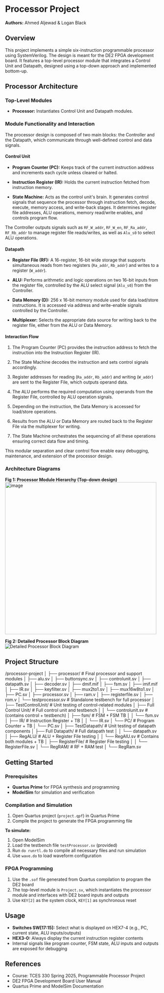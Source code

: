 # Processor Project

**Authors:** Ahmed Aljewad & Logan Black

## Overview

This project implements a simple six-instruction programmable processor using SystemVerilog. The design is meant for the DE2 FPGA development board. It features a top-level processor module that integrates a Control Unit and Datapath, designed using a top-down approach and implemented bottom-up.

## Processor Architecture

### Top-Level Modules

- **Processor:** Instantiates Control Unit and Datapath modules.

### Module Functionality and Interaction

The processor design is composed of two main blocks: the Controller and the Datapath, which communicate through well-defined control and data signals.

#### Control Unit

- **Program Counter (PC):** Keeps track of the current instruction address and increments each cycle unless cleared or halted.

- **Instruction Register (IR):** Holds the current instruction fetched from instruction memory.

- **State Machine:** Acts as the control unit's brain. It generates control signals that sequence the processor through instruction fetch, decode, execute, memory access, and write-back stages. It determines register file addresses, ALU operations, memory read/write enables, and controls program flow.

The Controller outputs signals such as `RF_W_addr`, `RF_W_en`, `RF_Ra_addr`, `RF_Rb_addr` to manage register file reads/writes, as well as `Alu_s0` to select ALU operations.

#### Datapath

- **Register File (RF):** A 16-register, 16-bit wide storage that supports simultaneous reads from two registers (`Ra_addr`, `Rb_addr`) and writes to a register (`W_addr`).

- **ALU:** Performs arithmetic and logic operations on two 16-bit inputs from the register file, controlled by the ALU select signal (`Alu_s0`) from the Controller.

- **Data Memory (D):** 256 x 16-bit memory module used for data load/store instructions. It is accessed via address and write-enable signals controlled by the Controller.

- **Multiplexer:** Selects the appropriate data source for writing back to the register file, either from the ALU or Data Memory.

#### Interaction Flow

1. The Program Counter (PC) provides the instruction address to fetch the instruction into the Instruction Register (IR).

2. The State Machine decodes the instruction and sets control signals accordingly.

3. Register addresses for reading (`Ra_addr`, `Rb_addr`) and writing (`W_addr`) are sent to the Register File, which outputs operand data.

4. The ALU performs the required computation using operands from the Register File, controlled by ALU operation signals.

5. Depending on the instruction, the Data Memory is accessed for load/store operations.

6. Results from the ALU or Data Memory are routed back to the Register File via the multiplexer for writing.

7. The State Machine orchestrates the sequencing of all these operations ensuring correct data flow and timing.

This modular separation and clear control flow enable easy debugging, maintenance, and extension of the processor design.

### Architecture Diagrams

**Fig 1: Processor Module Hierarchy (Top-down design)**
<img width="494" alt="image" src="https://github.com/user-attachments/assets/77f393b8-db34-4324-ac9b-02fc0bfa00d1" />

**Fig 2: Detailed Processor Block Diagram**
![Detailed Processor Block Diagram](https://github.com/user-attachments/assets/d12006e1-3b33-4bb7-9563-1707fff4ea2a)

## Project Structure
/processor-project
│
├── processor/                      # Final processor and support modules
│   ├── alu.sv
│   ├── buttonsync.sv
│   ├── controlunit.sv
│   ├── datapath.sv
│   ├── decoder.sv
│   ├── dmif.mif
│   ├── fsm.sv
│   ├── imif.mif
│   ├── IR.sv
│   ├── keyfilter.sv
│   ├── mux2to1.sv
│   ├── mux16w8to1.sv
│   ├── PC.sv
│   ├── processor.sv
│   ├── ram.v
│   ├── registerfile.sv
│   ├── rom.v
│   └── testprocessor.sv           # Standalone testbench for full processor
│
├── TestControlUnit/               # Unit testing of control-related modules
│   ├── Full Control Unit/         # Full control unit and testbench
│   │   └── controlunit.sv         # (contains control + testbench)
│   ├── fsm/                       # FSM + FSM TB
│   │   └── fsm.sv
│   ├── IR/                        # Instruction Register + TB
│   │   └── IR.sv
│   └── PC/                        # Program Counter + TB
│       └── PC.sv
│
├── TestDatapath/                  # Unit testing of datapath components
│   ├── Full Datapath/             # Full datapath test
│   │   └── datapath.sv
│   ├── RegALU/                    # ALU + Register File testing
│   │   └── RegAlU.sv              # Contains both modules + TB
│   ├── RegisterFile/              # Register File testing
│   │   └── RegisterFile.sv
│   └── RegRAM/                    # RF + RAM test
│       └── RegRam.sv

## Getting Started

### Prerequisites

- **Quartus Prime** for FPGA synthesis and programming
- **ModelSim** for simulation and verification

### Compilation and Simulation

1. Open Quartus project (`project.qpf`) in Quartus Prime
2. Compile the project to generate the FPGA programming file

**To simulate:**
1. Open ModelSim
2. Load the testbench file `testProcessor.sv` (provided)
3. Run `do runrtl.do` to compile all necessary files and run simulation
4. Use `wave.do` to load waveform configuration

### FPGA Programming

1. Use the `.sof` file generated from Quartus compilation to program the DE2 board
2. The top-level module is `Project.sv`, which instantiates the processor module and interfaces with DE2 board inputs and outputs
3. Use `KEY[2]` as the system clock, `KEY[1]` as synchronous reset

## Usage

- **Switches SW[17:15]:** Select what is displayed on HEX7-4 (e.g., PC, current state, ALU inputs/outputs)
- **HEX3-0:** Always display the current instruction register contents
- Internal signals like program counter, FSM state, ALU inputs and outputs are exposed for debugging

## References

- Course: TCES 330 Spring 2025, Programmable Processor Project
- DE2 FPGA Development Board User Manual
- Quartus Prime and ModelSim Documentation
